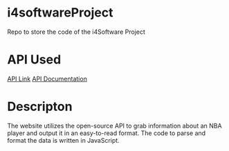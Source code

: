 # i4softwareProject
Repo to store the code of the i4Software Project

# API Used
[API Link](https://apilist.fun/api/nba-stats)
[API Documentation](https://documenter.getpostman.com/view/24232555/2s93shzpR3?ref=apilist.fun)

# Descripton
The website utilizes the open-source API to grab information about an NBA player and output it in an easy-to-read format. The code to parse and format the data is written in JavaScript.
